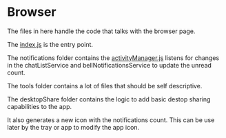 # Browser

The files in here handle the code that talks with the browser page.

The [index.js](index.js) is the entry point.

The notifications folder contains the [activityManager.js](notifications/activityManager.js) listens for changes in the chatListService and bellNotificationsService to update the unread count.

The tools folder contains a lot of files that should be self descriptive.

The desktopShare folder contains the logic to add basic destop sharing capabilities to the app.

It also generates a new icon with the notifications count. This can be use later by the tray or app to modify the app icon.
